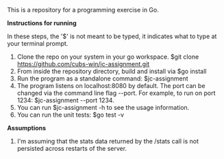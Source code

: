 This is a repository for a programming exercise in Go.


**Instructions for running**

In these steps, the '$' is not meant to be typed, it indicates what to type at
your terminal prompt.

1. Clone the repo on your system in your go workspace. $git clone https://github.com/cubs-win/jc-assignment.git
2. From inside the repository directory, build and install via $go install
3. Run the program as a standalone command: $jc-assignment
4. The program listens on localhost:8080 by default. The port can be changed
   via the command line flag --port.
   For example, to run on port 1234: $jc-assignment --port 1234.
5. You can run $jc-assignment -h to see the usage information.
6. You can run the unit tests: $go test -v

**Assumptions**
1. I'm assuming that the stats data returned by the /stats call is
   not persisted across restarts of the server.



